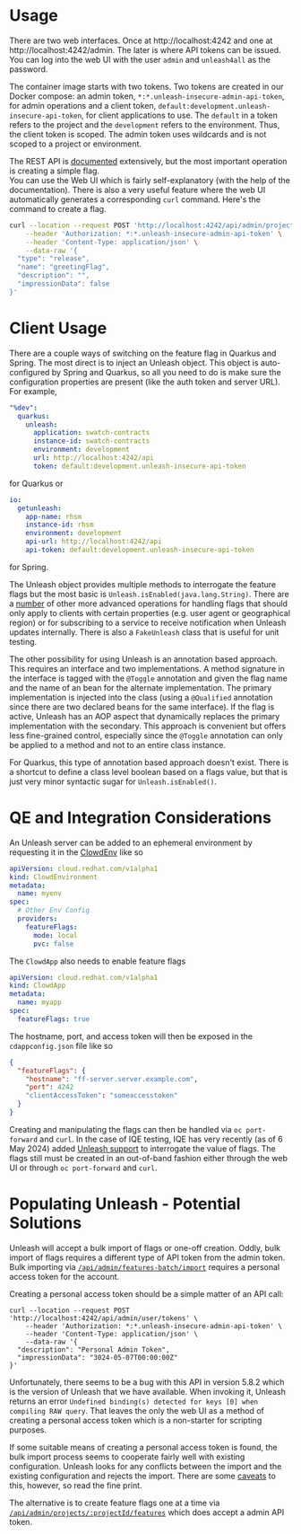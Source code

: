# Usage

There are two web interfaces.  Once at http://localhost:4242 and one at
http://localhost:4242/admin.  The later is where API tokens can be issued.  You
can log into the web UI with the user `admin` and `unleash4all` as the password.

The container image starts with two tokens.  Two tokens are created in our
Docker compose: an admin token, `*:*.unleash-insecure-admin-api-token`, for
admin operations and a client token,
`default:development.unleash-insecure-api-token`, for client applications to
use.  The `default` in a token refers to the project and the `development`
refers to the environment.  Thus, the client token is scoped.  The admin token
uses wildcards and is not scoped to a project or environment.

The REST API is [documented](https://docs.getunleash.io/reference/api/unleash)
extensively, but the most important operation is creating a simple flag.  
You can use the Web UI which is fairly self-explanatory (with the help of the
documentation).  There is also a very useful feature where the web UI
automatically generates a corresponding `curl` command.  Here's the command
to create a flag.

```bash
curl --location --request POST 'http://localhost:4242/api/admin/projects/default/features' \
    --header 'Authorization: *:*.unleash-insecure-admin-api-token' \
    --header 'Content-Type: application/json' \
    --data-raw '{
  "type": "release",
  "name": "greetingFlag",
  "description": "",
  "impressionData": false
}'
```

# Client Usage
There are a couple ways of switching on the feature flag in Quarkus and Spring.
The most direct is to inject an Unleash object.  This object is auto-configured
by Spring and Quarkus, so all you need to do is make sure the configuration
properties are present (like the auth token and server URL).  For example,

```yaml
"%dev":
  quarkus:
    unleash:
      application: swatch-contracts
      instance-id: swatch-contracts
      environment: development
      url: http://localhost:4242/api
      token: default:development.unleash-insecure-api-token
```

for Quarkus or

```yaml
io:
  getunleash:
    app-name: rhsm
    instance-id: rhsm
    environment: development
    api-url: http://localhost:4242/api
    api-token: default:development.unleash-insecure-api-token
```

for Spring.

The Unleash object provides multiple methods to interrogate the feature flags
but the most basic is `Unleash.isEnabled(java.lang.String)`.  There are a
[number](https://docs.getunleash.io/reference/sdks/java) of other more advanced
operations for handling flags that should only apply to clients with certain
properties (e.g. user agent or geographical region) or for subscribing to a
service to receive notification when Unleash updates internally.  There is also
a `FakeUnleash` class that is useful for unit testing.

The other possibility for using Unleash is an annotation based approach.  This
requires an interface and two implementations.  A method signature in the
interface is tagged with the `@Toggle` annotation and given the flag name and
the name of an bean for the alternate implementation.  The primary
implementation is injected into the class (using a `@Qualified` annotation since
there are two declared beans for the same interface).  If the flag is active,
Unleash has an AOP aspect that dynamically replaces the primary implementation
with the secondary.  This approach is convenient but offers less fine-grained
control, especially since the `@Toggle` annotation can only be applied to a
method and not to an entire class instance.

For Quarkus, this type of annotation based approach doesn't exist.  There is a
shortcut to define a class level boolean based on a flags value, but that is
just very minor syntactic sugar for `Unleash.isEnabled()`.

# QE and Integration Considerations

An Unleash server can be added to an ephemeral environment by requesting it in
the
[ClowdEnv](https://consoledot.pages.redhat.com/clowder/dev/api_reference.html#k8s-api-github-com-redhatinsights-clowder-apis-cloud-redhat-com-v1alpha1-featureflagsconfig) like so

```yaml
apiVersion: cloud.redhat.com/v1alpha1
kind: ClowdEnvironment
metadata:
  name: myenv
spec:
  # Other Env Config
  providers:
    featureFlags:
      mode: local
      pvc: false
```

The `ClowdApp` also needs to enable feature flags

```yaml
apiVersion: cloud.redhat.com/v1alpha1
kind: ClowdApp
metadata:
  name: myapp
spec:
  featureFlags: true
```

The hostname, port, and access token will then be exposed in the
`cdappconfig.json` file like so

```json
{
  "featureFlags": {
    "hostname": "ff-server.server.example.com",
    "port": 4242
    "clientAccessToken": "someaccesstoken"
  }
}
```

Creating and manipulating the flags can then be handled via `oc port-forward`
and `curl`.  In the case of IQE testing, IQE has very recently (as of 6 May
2024) added [Unleash
support](https://insights-qe.pages.redhat.com/iqe-core-docs/feature_flags.html)
to interrogate the value of flags.  The flags still must be created in an
out-of-band fashion either through the web UI or through `oc port-forward` and
`curl`.

# Populating Unleash - Potential Solutions

Unleash will accept a bulk import of flags or one-off creation.  Oddly, bulk
import of flags requires a different type of API token from the admin token.
Bulk importing via
[`/api/admin/features-batch/import`](https://docs.getunleash.io/reference/api/unleash/import-toggles)
requires a personal access token for the account.

Creating a personal access token should be a simple matter of an API call:
```
curl --location --request POST 'http://localhost:4242/api/admin/user/tokens' \
    --header 'Authorization: *:*.unleash-insecure-admin-api-token' \
    --header 'Content-Type: application/json' \
    --data-raw '{
  "description": "Personal Admin Token",
  "impressionData": "3024-05-07T00:00:00Z"
}'
```

Unfortunately, there seems to be a bug with this API in version 5.8.2 which is
the version of Unleash that we have available.  When invoking it, Unleash
returns an error `Undefined binding(s) detected for keys [0] when compiling RAW
query`.  That leaves the only the web UI as a method of creating a personal
access token which is a non-starter for scripting purposes.

If some suitable means of creating a personal access token is found, the bulk
import process seems to cooperate fairly well with existing configuration.
Unleash looks for any conflicts between the import and the existing
configuration and rejects the import.  There are some
[caveats](https://docs.getunleash.io/how-to/how-to-environment-import-export#import-warnings)
to this, however, so read the fine print.

The alternative is to create feature flags one at a time via
[`/api/admin/projects/:projectId/features`](https://docs.getunleash.io/reference/api/unleash/create-feature)
which does accept a admin API token.
